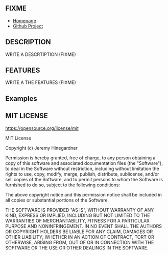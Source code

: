 ## FIXME

* [Homepage](https://github.com/copiousfreetime/FIXME/)
* [Github Project](https://github.com/copiousfreetime/FIXME)

## DESCRIPTION

  WRITE A DESCRTIPTION (FIXME)

## FEATURES

  WRITE A THE FEATURES (FIXME)

## Examples

## MIT LICENSE

<https://opensource.org/license/mit>

MIT License

Copyright (c) Jeremy Hinegardner

Permission is hereby granted, free of charge, to any person obtaining a copy
of this software and associated documentation files (the "Software"), to deal
in the Software without restriction, including without limitation the rights
to use, copy, modify, merge, publish, distribute, sublicense, and/or sell
copies of the Software, and to permit persons to whom the Software is
furnished to do so, subject to the following conditions:

The above copyright notice and this permission notice shall be included in all
copies or substantial portions of the Software.

THE SOFTWARE IS PROVIDED "AS IS", WITHOUT WARRANTY OF ANY KIND, EXPRESS OR
IMPLIED, INCLUDING BUT NOT LIMITED TO THE WARRANTIES OF MERCHANTABILITY,
FITNESS FOR A PARTICULAR PURPOSE AND NONINFRINGEMENT. IN NO EVENT SHALL THE
AUTHORS OR COPYRIGHT HOLDERS BE LIABLE FOR ANY CLAIM, DAMAGES OR OTHER
LIABILITY, WHETHER IN AN ACTION OF CONTRACT, TORT OR OTHERWISE, ARISING FROM,
OUT OF OR IN CONNECTION WITH THE SOFTWARE OR THE USE OR OTHER DEALINGS IN THE
SOFTWARE.
